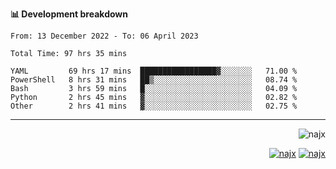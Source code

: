 <b>📊 Development breakdown</b>
<!--START_SECTION:waka-->

```text
From: 13 December 2022 - To: 06 April 2023

Total Time: 97 hrs 35 mins

YAML         69 hrs 17 mins  █████████████████▓░░░░░░░   71.00 %
PowerShell   8 hrs 31 mins   ██▒░░░░░░░░░░░░░░░░░░░░░░   08.74 %
Bash         3 hrs 59 mins   █░░░░░░░░░░░░░░░░░░░░░░░░   04.09 %
Python       2 hrs 45 mins   ▓░░░░░░░░░░░░░░░░░░░░░░░░   02.82 %
Other        2 hrs 41 mins   ▓░░░░░░░░░░░░░░░░░░░░░░░░   02.75 %
```

<!--END_SECTION:waka-->
-----
<p align="right">
  <img src="https://komarev.com/ghpvc/?username=najx&label=GitHub%20Profile%20Views&color=yellow&style=flat" alt="najx" />
</p align="center">
<p align="right">
  <a href="https://www.linkedin.com/in/abdx"><img src="https://img.shields.io/badge/LinkedIn--_.svg?style=social&logo=linkedin" alt="najx"></a>
  <a href="https://stackoverflow.com/users/19588110/najim-abdelmoula"><img src="https://img.shields.io/badge/Stack Overflow--_.svg?style=social&logo=stackoverflow" alt="najx"></a>
</p align="center">
